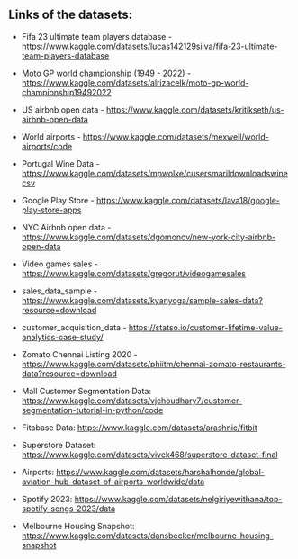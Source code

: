 ## Links of the datasets:

- Fifa 23 ultimate team players database - https://www.kaggle.com/datasets/lucas142129silva/fifa-23-ultimate-team-players-database

- Moto GP world championship (1949 - 2022) - https://www.kaggle.com/datasets/alrizacelk/moto-gp-world-championship19492022

- US airbnb open data - https://www.kaggle.com/datasets/kritikseth/us-airbnb-open-data

- World airports - https://www.kaggle.com/datasets/mexwell/world-airports/code

- Portugal Wine Data - https://www.kaggle.com/datasets/mpwolke/cusersmarildownloadswinecsv

- Google Play Store - https://www.kaggle.com/datasets/lava18/google-play-store-apps

- NYC Airbnb open data - https://www.kaggle.com/datasets/dgomonov/new-york-city-airbnb-open-data

- Video games sales - https://www.kaggle.com/datasets/gregorut/videogamesales

- sales_data_sample - https://www.kaggle.com/datasets/kyanyoga/sample-sales-data?resource=download

- customer_acquisition_data - https://statso.io/customer-lifetime-value-analytics-case-study/

- Zomato Chennai Listing 2020 - https://www.kaggle.com/datasets/phiitm/chennai-zomato-restaurants-data?resource=download

- Mall Customer Segmentation Data: https://www.kaggle.com/datasets/vjchoudhary7/customer-segmentation-tutorial-in-python/code

- Fitabase Data: https://www.kaggle.com/datasets/arashnic/fitbit

- Superstore Dataset: https://www.kaggle.com/datasets/vivek468/superstore-dataset-final

- Airports: https://www.kaggle.com/datasets/harshalhonde/global-aviation-hub-dataset-of-airports-worldwide/data

- Spotify 2023: https://www.kaggle.com/datasets/nelgiriyewithana/top-spotify-songs-2023/data

- Melbourne Housing Snapshot: https://www.kaggle.com/datasets/dansbecker/melbourne-housing-snapshot